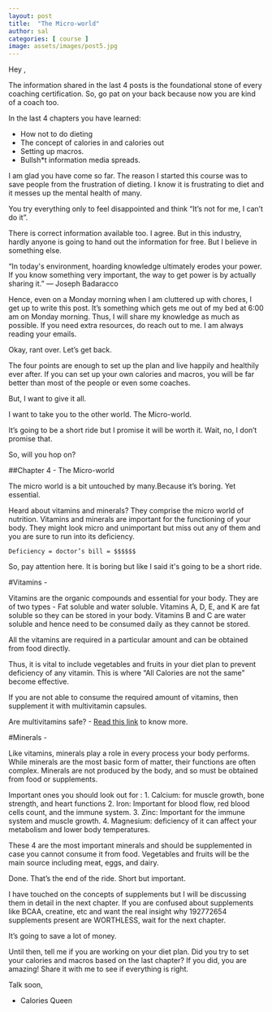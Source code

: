 ```yaml
---
layout: post
title:  "The Micro-world"
author: sal
categories: [ course ]
image: assets/images/post5.jpg
---
```

Hey ,
 
The information shared in the last 4 posts is the foundational stone of every coaching certification. So, go pat on your back because now you are kind of a coach too. 

In the last 4 chapters you have learned:
+ How not to do dieting
+ The concept of calories in and calories out
+ Setting up macros.
+ Bullsh*t information media spreads.

I am glad you have come so far.
The reason I started this course was to save people from the frustration of dieting. I know it is frustrating to diet and it messes up the mental health of many.

You try everything only to feel disappointed and think “It’s not for me, I can’t do it”.

There is correct information available too. I agree. But in this industry, hardly anyone is going to hand out the information for free.
But I believe in something else.
 
“In today's environment, hoarding knowledge ultimately erodes your power. If you know something very important, the way to get power is by actually sharing it.” ― Joseph Badaracco

Hence, even on a Monday morning when I am cluttered up with chores, I get up to write this post. It’s something which gets me out of my bed at 6:00 am on Monday morning. Thus, I will share my knowledge as much as possible. If you need extra resources, do reach out to me. I am always reading your emails.

Okay, rant over. Let’s get back.

The four points are enough to set up the plan and live happily and healthily ever after. If you can set up your own calories and macros, you will be far better than most of the people or even some coaches.

But, I want to give it all.

I want to take you to the other world. The Micro-world.

It’s going to be a short ride but I promise it will be worth it. Wait, no, I don’t promise that.

So, will you hop on?
 
##Chapter 4 - The Micro-world


The micro world is a bit untouched by many.Because it’s boring.
Yet essential.

Heard about vitamins and minerals? They comprise the micro world of nutrition.
Vitamins and minerals are important for the functioning of your body. They might look micro and unimportant but miss out any of them and you are sure to run into its deficiency.

`Deficiency = doctor’s bill = $$$$$$`

So, pay attention here. It is boring but like I said it's going to be a short ride.

#Vitamins - 

Vitamins are the organic compounds and essential for your body. They are of two types - Fat soluble and water soluble. Vitamins A, D, E, and K are fat soluble so they can be stored in your body. Vitamins B and C are water soluble and hence need to be consumed daily as they cannot be stored.

All the vitamins are required in a particular amount and can be obtained from food directly.

Thus, it is vital to include vegetables and fruits in your diet plan to prevent deficiency of any vitamin. This is where “All Calories are not the same” become effective.

If you are not able to consume the required amount of vitamins, then supplement it with multivitamin capsules.


Are multivitamins safe? - [Read this link][link] to know more.


#Minerals - 

Like vitamins, minerals play a role in every process your body performs. While minerals are the most basic form of matter, their functions are often complex. Minerals are not produced by the body, and so must be obtained from food or supplements.

Important ones you should look out for :
    1. Calcium: for muscle growth, bone strength, and heart functions
    2. Iron: Important for blood flow, red blood cells count, and the immune system. 
    3. Zinc: Important for the immune system and muscle growth.
    4. Magnesium: deficiency of it can affect your metabolism and lower body temperatures.

These 4 are the most important minerals and should be supplemented in case you cannot consume it from food. Vegetables and fruits will be the main source including meat, eggs, and dairy.



Done.
That’s the end of the ride. Short but important.


I have touched on the concepts of supplements but I will be discussing them in detail in the next chapter.
If you are confused about supplements like BCAA, creatine, etc and want the real insight why 192772654 supplements present are WORTHLESS, wait for the next chapter.

It’s going to save a lot of money.

Until then, tell me if you are working on your diet plan.
Did you try to set your calories and macros based on the last chapter?
If you did, you are amazing!
Share it with me to see if everything is right.

Talk soon, 
  - Calories Queen

[link]: https://examine.com/nutrition/do-you-need-a-multivitamin